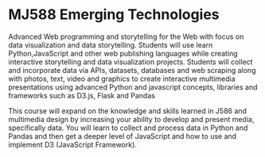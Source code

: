 
# MJ588 Emerging Technologies 

Advanced Web programming and storytelling for the Web with focus on data visualization and data storytelling. Students will use learn Python,JavaScript and other web publishing languages while creating interactive storytelling and data visualization projects. Students will collect and incorporate data via APIs, datasets, databases and web scraping along with photos, text, video and graphics to create interactive multimedia presentations using advanced Python and javascript concepts, libraries and frameworks such as D3.js, Flask and Pandas 

This course will expand on the knowledge and skills learned in J586 and multimedia design by increasing your ability to develop and present media, specifically data. You will learn to collect and process data in Python and Pandas and then get  a deeper level of JavaScript and how to use and implement D3 (JavaScript Framework).


